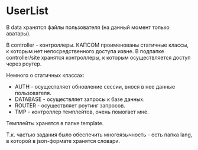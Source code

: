 # UserList

В data хранятся файлы пользователя (на данный момент только аватары).

В controller - контроллеры. КАПСОМ проименованы статичные классы, к которым нет непосредственного доступа извне. 
  В подпапке controller/site хранятся контроллеры, к которым осуществляется доступ через роутер.

Немного о статичных классах:

* AUTH - осуществляет обновление сессии, внося в нее данные пользователя.
* DATABASE - осуществляет запросы к базе данных.
* ROUTER - осуществляет роутинг запросов.
* TMP - контроллер темплейтов, очень помогает мне.

Темплейты хранятся в папке template.

Т.к. частью задания было обеспечить многоязычность - есть папка lang, в которой в json-формате хранятся словари.
